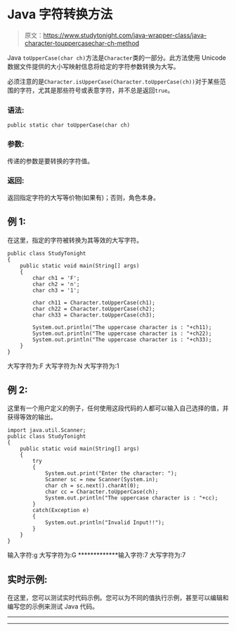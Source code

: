 # Java 字符转换方法

> 原文：<https://www.studytonight.com/java-wrapper-class/java-character-touppercasechar-ch-method>

Java `toUpperCase(char ch)`方法是`Character`类的一部分。此方法使用 Unicode 数据文件提供的大小写映射信息将给定的字符参数转换为大写。

必须注意的是`Character.isUpperCase(Character.toUpperCase(ch))`对于某些范围的字符，尤其是那些符号或表意字符，并不总是返回`true`。

### 语法:

```
public static char toUpperCase(char ch) 
```

### 参数:

传递的参数是要转换的字符值。

### 返回:

返回指定字符的大写等价物(如果有)；否则，角色本身。

## 例 1:

在这里，指定的字符被转换为其等效的大写字符。

```
public class StudyTonight
{  
	public static void main(String[] args)
	{  
		char ch1 = 'F';  
		char ch2 = 'n';
		char ch3 = '1';

		char ch11 = Character.toUpperCase(ch1);  
		char ch22 = Character.toUpperCase(ch2);
		char ch33 = Character.toUpperCase(ch3);

        System.out.println("The uppercase character is : "+ch11);  
		System.out.println("The uppercase character is : "+ch22); 
		System.out.println("The uppercase character is : "+ch33); 
	}  
}
```

大写字符为:F
大写字符为:N
大写字符为:1

## 例 2:

这里有一个用户定义的例子，任何使用这段代码的人都可以输入自己选择的值，并获得等效的输出。

```
import java.util.Scanner; 
public class StudyTonight
{  
	public static void main(String[] args)
	{  
		try
		{
			System.out.print("Enter the character: ");  
			Scanner sc = new Scanner(System.in);         
			char ch = sc.next().charAt(0);  
			char cc = Character.toUpperCase(ch);
			System.out.println("The uppercase character is : "+cc);
		}
		catch(Exception e)
		{
			System.out.println("Invalid Input!!");
		}
	}  
}
```

输入字符:g
大写字符为:G
*************输入字符:7
大写字符为:7

## 实时示例:

在这里，您可以测试实时代码示例。您可以为不同的值执行示例，甚至可以编辑和编写您的示例来测试 Java 代码。

* * *

* * *